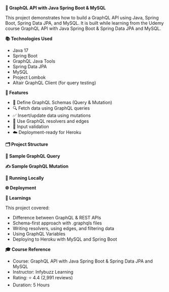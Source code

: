 **🚀 GraphQL API with Java Spring Boot & MySQL**

This project demonstrates how to build a GraphQL API using Java, Spring Boot, Spring Data JPA, and MySQL. It is built while learning from the Udemy course GraphQL API with Java Spring Boot & Spring Data JPA and MySQL.

**📚 Technologies Used** 
- Java 17
- Spring Boot
- GraphQL Java Tools
- Spring Data JPA
- MySQL
- Project Lombok
- Altair GraphQL Client (for query testing)

**📌 Features**
- 📖 Define GraphQL Schemas (Query & Mutation)
- 🔍 Fetch data using GraphQL queries
- ✅ Insert/update data using mutations
- 🔄 Use GraphQL resolvers and edges
- 🧪 Input validation
- ☁️ Deployment-ready for Heroku

**🗂️ Project Structure**

**🚦 Sample GraphQL Query**

**✍️ Sample GraphQL Mutation**

**🔧 Running Locally**

**🌐 Deployment**

**📘 Learnings**

This project covered:
- Difference between GraphQL & REST APIs
- Schema-first approach with .graphqls files
- Writing resolvers, using edges, and filtering data
- Using GraphQL Variables
- Deploying to Heroku with MySQL and Spring Boot

**🎓 Course Reference** 
- Course: GraphQL API with Java Spring Boot & Spring Data JPA and MySQL
- Instructor: Infybuzz Learning 
- Rating: ⭐ 4.4 (2,991 reviews)
- Duration: 5 Hours